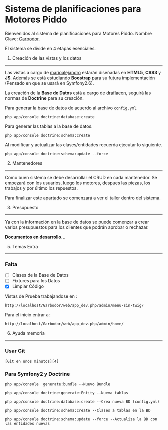 Sistema de planificaciones para Motores Piddo
=============================================

Bienvenidos al sistema de planificaciones para Motores Piddo. Nombre Clave: [Garbodor][2].

El sistema se divide en 4 etapas esenciales.

1) Creación de las vistas y los datos
-------------------------------------

Las vistas a cargo de [marioalejandro][1] estarán diseñadas en **HTML5**, **CSS3** y **JS**. Además se está estudiando **Boostrap** para su futura implementación (Pensado en que se usará en Symfony2.6).

La creación de la **Base de Datos** está a cargo de [draflaeon][3], seguirá las normas de **Doctrine** para su creación.

Para generar la base de datos de acuerdo al archivo ``config.yml``.

	php app/console doctrine:database:create

Para generar las tablas a la base de datos.

	php app/console doctrine:schema:create

Al modificar y actualizar las clases/entidades recuerda ejecutar lo siguiente.

	php app/console doctrine:schema:update --force

2) Mantenedores
-------------------
Como buen sistema se debe desarrollar el CRUD en cada mantenedor. Se empezará con los usuarios, luego los motores, despues las piezas, los trabajos y por último los repuestos.

Para finalizar este apartado se comenzará a ver el taller dentro del sistema.

3) Presupuesto
-------------------
Ya con la información en la base de datos se puede comenzar a crear varios presupuestos para los clientes que podrán aprobar o rechazar.

**Documentos en desarrollo...**

5) Temas Extra
-------------------
### Falta
  - [ ] Clases de la Base de Datos
  - [ ] Fixtures para los Datos
  - [x] Limpiar Código

Vistas de Prueba trabajandose en :

	http://localhost/Garbodor/web/app_dev.php/admin/menu-sin-twig/

Para el inicio entrar a:

    http://localhost/Garbodor/web/app_dev.php/admin/home/
	
6) Ayuda memoria
-------------------
### Usar Git

	[Git en unos minutos][4]
	
### Para Symfony2 y Doctrine

	php app/console  generate:bundle --Nuevo Bundle
	
	php app/console doctrine:generate:Entity --Nueva tablas
	
	php app/console doctrine:database:create --Crea nueva BD (config.yml)
	
	php app/console doctrine:schema:create --Clases a tablas en la BD
	
	php app/console doctrine:schema:update --force --Actualiza la BD con las entidades nuevas

[1]: https://github.com/marioalejandro
[2]: http://draflaeon.github.io/Garbodor
[3]: https://github.com/draflaeon
[4]: http://rogerdudler.github.io/git-guide/
